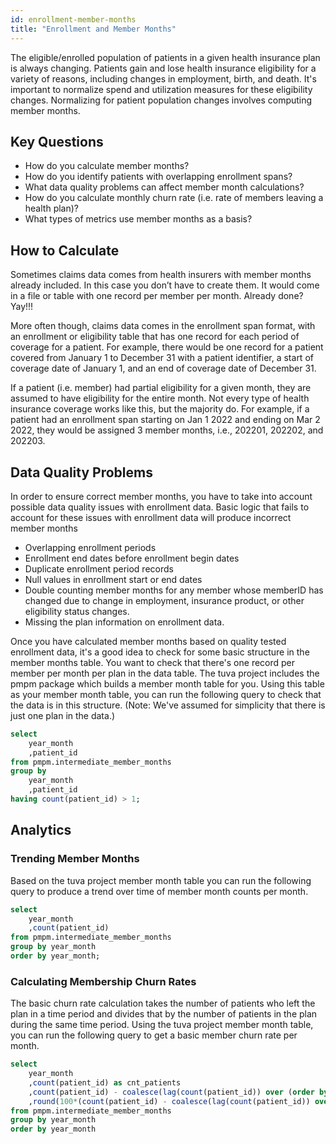 ```yaml
---
id: enrollment-member-months
title: "Enrollment and Member Months"
---
```

The eligible/enrolled population of patients in a given health insurance plan is always changing.  Patients gain and lose health insurance eligibility for a variety of reasons, including changes in employment, birth, and death.  It's important to normalize spend and utilization measures for these eligibility changes.  Normalizing for patient population changes involves computing member months.

## Key Questions
- How do you calculate member months?
- How do you identify patients with overlapping enrollment spans?
- What data quality problems can affect member month calculations?
- How do you calculate monthly churn rate (i.e. rate of members leaving a health plan)?
- What types of metrics use member months as a basis?

## How to Calculate
Sometimes claims data comes from health insurers with member months already included. In this case you don’t have to create them. It would come in a file or table with one record per member per month. Already done? Yay!!!

More often though, claims data comes in the enrollment span format, with an enrollment or eligibility table that has one record for each period of coverage for a patient. For example, there would be one record for a patient covered from January 1 to December 31 with a patient identifier, a start of coverage date of January 1, and an end of coverage date of December 31.

If a patient (i.e. member) had partial eligibility for a given month, they are assumed to have eligibility for the entire month. Not every type of health insurance coverage works like this, but the majority do. For example, if a patient had an enrollment span starting on Jan 1 2022 and ending on Mar 2 2022, they would be assigned 3 member months, i.e., 202201, 202202, and 202203.

## Data Quality Problems
In order to ensure correct member months, you have to take into account possible data quality issues with enrollment data. Basic logic that fails to account for these issues with enrollment data will produce incorrect member months
- Overlapping enrollment periods
- Enrollment end dates before enrollment begin dates
- Duplicate enrollment period records
- Null values in enrollment start or end dates
- Double counting member months for any member whose memberID has changed due to change in employment, insurance product, or other eligibility status changes.
- Missing the plan information on enrollment data.

Once you have calculated member months based on quality tested enrollment data, it's a good idea to check for some basic structure in the member months table. You want to check that there's one record per member per month per plan in the data table. 
The tuva project includes the pmpm package which builds a member month table for you. Using this table as your member month table, you can run the following query to check that the data is in this structure. (Note: We've assumed for simplicity that there is just one plan in the data.)

```sql
select 
    year_month
    ,patient_id
from pmpm.intermediate_member_months
group by 
    year_month
    ,patient_id
having count(patient_id) > 1;
```

## Analytics
### Trending Member Months 
Based on the tuva project member month table you can run the following query to produce a trend over time of member month counts per month.
```sql
select 
    year_month
    ,count(patient_id)
from pmpm.intermediate_member_months
group by year_month
order by year_month;
```

### Calculating Membership Churn Rates
The basic churn rate calculation takes the number of patients who left the plan in a time period and divides that by the number of patients in the plan during the same time period. Using the tuva project member month table, you can run the following query to get a basic member churn rate per month.

```sql
select 
    year_month
    ,count(patient_id) as cnt_patients
    ,count(patient_id) - coalesce(lag(count(patient_id)) over (order by year_month), 0) as overall_monthly_churn
    ,round(100*(count(patient_id) - coalesce(lag(count(patient_id)) over (order by year_month), 0))/count(patient_id),2) as overall_monthly_churn_rate
from pmpm.intermediate_member_months
group by year_month
order by year_month
```

